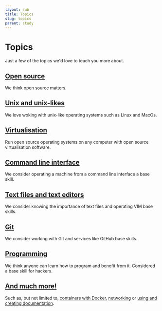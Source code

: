 ```yaml
---
layout: sub
title: Topics
slug: topics
parent: study
---
```

# Topics

Just a few of the topics we'd love to teach you more about.

## [Open source](/study/open-source)
We think open source matters.

## [Unix and unix-likes](/study/unix)
We love woking with unix-like operating systems such as Linux and MacOs.

## [Virtualisation](/study/virtualisation)
Run open source operating systems on any computer with open source virtualisation software.

## [Command line interface](/study/cli)
We consider operating a machine from a command line interface a base skill.

## [Text files and text editors](/study/text)
We consider knowing the importance of text files and operating VIM base skills.

## [Git](/study/git)
We consider working with Git and services like GitHub base skills.

## [Programming](/study/programming)
We think anyone can learn how to program and benefit from it. Considered a base skill for hackers.

## [And much more!](/category/courses)
Such as, but not limited to, [containers with Docker](/category/docker), [networking](/category/networking) or [using and creating documentation](/category/documentation).
